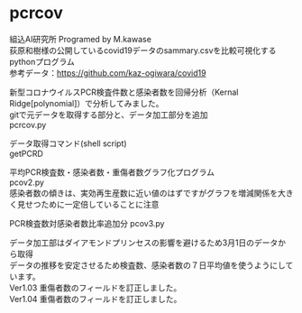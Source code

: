 # pcrcov
組込AI研究所 Programed by M.kawase  
荻原和樹様の公開しているcovid19データのsammary.csvを比較可視化するpythonプログラム  
参考データ：https://github.com/kaz-ogiwara/covid19  
  
新型コロナウイルスPCR検査件数と感染者数を回帰分析（Kernal Ridge[polynomial]）で分析してみました。  
gitで元データを取得する部分と、データ加工部分を追加  
pcrcov.py  
  
データ取得コマンド(shell script)  
getPCRD  
  
平均PCR検査数・感染者数・重傷者数グラフ化プログラム  
pcov2.py  
感染者数の傾きは、実効再生産数に近い値のはずですがグラフを増減関係を大きく見せつために一定倍していることに注意

PCR検査数対感染者数比率追加分
pcov3.py

データ加工部はダイアモンドプリンセスの影響を避けるため3月1日のデータから取得   
データの推移を安定させるため検査数、感染者数の７日平均値を使うようにしています。   
Ver1.03 重傷者数のフィールドを訂正しました。  
Ver1.04 重傷者数のフィールドを訂正しました。  
